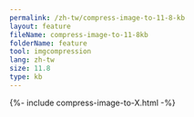 ```yaml
---
permalink: /zh-tw/compress-image-to-11-8-kb
layout: feature
fileName: compress-image-to-11-8kb
folderName: feature
tool: imgcompression
lang: zh-tw
size: 11.8
type: kb
---
```


{%- include compress-image-to-X.html -%}
